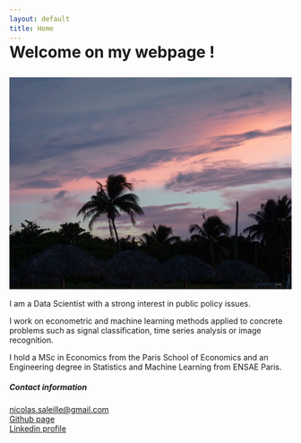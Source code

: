 ```yaml
---
layout: default
title: Home
---
```


<h1 style="margin-top:-0.5em;margin-bottom:1em;">Welcome on my webpage !</h1>

![placeholder](/public/img/cuba.jpg)

I am a Data Scientist with a strong interest in public policy issues.

I work on econometric and machine learning methods applied to concrete problems such as signal classification, time series analysis or image recognition.

I hold a MSc in Economics from the Paris School of Economics and an Engineering degree in Statistics and Machine Learning from ENSAE Paris.

##### Contact information

[nicolas.saleille@gmail.com](mailto:nicolas.saleille@gmail.com) <br>
[Github page](https://github.com/nsaleille) <br>
[Linkedin profile](https://www.linkedin.com/in/nicolas-saleille-36023344/)
